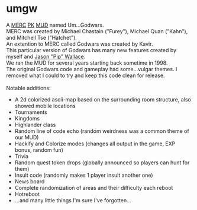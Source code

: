 umgw
====

A <a href="http://en.wikipedia.org/wiki/Merc_(MUD)">MERC</a> <a href="http://en.wikipedia.org/wiki/Player_killing#Player_killing">PK</a> <a href="http://en.wikipedia.org/wiki/MUD">MUD</a> named Um...Godwars.
<br>
MERC was created by Michael Chastain ("Furey"), Michael Quan ("Kahn"), and Mitchell Tse ("Hatchet").
<br>
An extention to MERC called Godwars was created by Kavir.
<br>
This particular version of Godwars has many new features created by myself and <a href="https://github.com/piptastic">Jason "Pip" Wallace</a>.
<br>
We ran the MUD for several years starting back sometime in 1998.
<br>
The original Godwars code and gameplay had some...vulgar themes.  I removed what I could to try and keep this code clean for release.
<br>
<br>
Notable additions:
<ul>
  <li>A 2d colorized ascii-map based on the surrounding room structure, also showed mobile locations</li>
  <li>Tournaments</li>
  <li>Kingdoms</li>
	<li>Highlander class</li>
  <li>Random line of code echo (random weirdness was a common theme of our MUD)</li>
	<li>Hackify and Colorize modes (changes all output in the game, EXP bonus, random fun)</li>
  <li>Trivia</li>
  <li>Random quest token drops (globally announced so players can hunt for them)</li>
  <li>Insult code (randomly makes 1 player insult another one)</li>
  <li>News board</li>
  <li>Complete randomization of areas and their difficulty each reboot</li>
  <li>Hotreboot</li>
  <li>...and many little things I'm sure I've forgotten...</li>
</ul>

